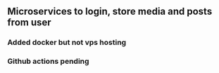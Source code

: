 ## Microservices to login, store media and posts from user

### Added docker but not vps hosting
### Github actions pending
